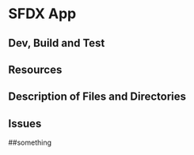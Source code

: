 # SFDX App

## Dev, Build and Test

## Resources

## Description of Files and Directories

## Issues

##something
